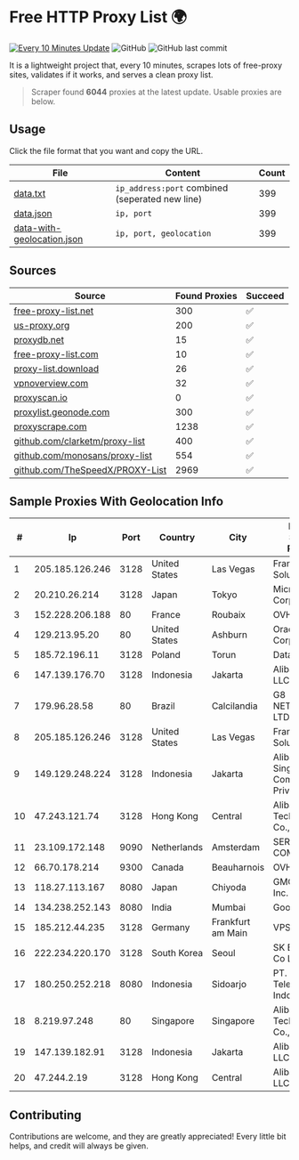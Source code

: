 
# Free HTTP Proxy List 🌍

[![Every 10 Minutes Update](https://github.com/mertguvencli/http-proxy-list/actions/workflows/main.yml/badge.svg?branch=main)](https://github.com/mertguvencli/http-proxy-list/actions/workflows/main.yml)
![GitHub](https://img.shields.io/github/license/mertguvencli/http-proxy-list)
![GitHub last commit](https://img.shields.io/github/last-commit/mertguvencli/http-proxy-list)

It is a lightweight project that, every 10 minutes, scrapes lots of free-proxy sites, validates if it works, and serves a clean proxy list.


> Scraper found **6044** proxies at the latest update. Usable proxies are below.

## Usage

Click the file format that you want and copy the URL.


|File|Content|Count|
|----|-------|-----|
|[data.txt](https://raw.githubusercontent.com/mertguvencli/http-proxy-list/main/proxy-list/data.txt)|`ip_address:port` combined (seperated new line)|399|
|[data.json](https://raw.githubusercontent.com/mertguvencli/http-proxy-list/main/proxy-list/data.json)|`ip, port`|399|
|[data-with-geolocation.json](https://raw.githubusercontent.com/mertguvencli/http-proxy-list/main/proxy-list/data-with-geolocation.json)|`ip, port, geolocation`|399|

## Sources

|Source|Found Proxies|Succeed|
|------|-------------|-------|
|[free-proxy-list.net](https://free-proxy-list.net)|300|✅|
|[us-proxy.org](https://www.us-proxy.org)|200|✅|
|[proxydb.net](http://proxydb.net)|15|✅|
|[free-proxy-list.com](https://free-proxy-list.com/?page=&port=&type%5B%5D=http&type%5B%5D=https&up_time=0&search=Search)|10|✅|
|[proxy-list.download](https://www.proxy-list.download/HTTP)|26|✅|
|[vpnoverview.com](https://vpnoverview.com/privacy/anonymous-browsing/free-proxy-servers)|32|✅|
|[proxyscan.io](https://www.proxyscan.io)|0|✅|
|[proxylist.geonode.com](https://proxylist.geonode.com/api/proxy-list?limit=300&page=1&sort_by=lastChecked&sort_type=desc&protocols=http,https)|300|✅|
|[proxyscrape.com](https://api.proxyscrape.com/v2/?request=displayproxies&protocol=http&timeout=10000&country=all&ssl=all&anonymity=all)|1238|✅|
|[github.com/clarketm/proxy-list](https://raw.githubusercontent.com/clarketm/proxy-list/master/proxy-list-raw.txt)|400|✅|
|[github.com/monosans/proxy-list](https://raw.githubusercontent.com/monosans/proxy-list/main/proxies/http.txt)|554|✅|
|[github.com/TheSpeedX/PROXY-List](https://raw.githubusercontent.com/TheSpeedX/PROXY-List/master/http.txt)|2969|✅|


## Sample Proxies With Geolocation Info

|#|Ip|Port|Country|City|Internet Service Provider|
|-|--|----|-------|----|-------------------------|
|1|205.185.126.246|3128|United States|Las Vegas|FranTech Solutions|
|2|20.210.26.214|3128|Japan|Tokyo|Microsoft Corporation|
|3|152.228.206.188|80|France|Roubaix|OVH SAS|
|4|129.213.95.20|80|United States|Ashburn|Oracle Corporation|
|5|185.72.196.11|3128|Poland|Torun|Data Space|
|6|147.139.176.70|3128|Indonesia|Jakarta|Alibaba.com LLC|
|7|179.96.28.58|80|Brazil|Calcilandia|G8 NETWORKS LTDA|
|8|205.185.126.246|3128|United States|Las Vegas|FranTech Solutions|
|9|149.129.248.224|3128|Indonesia|Jakarta|Alibaba.com Singapore E-Commerce Private Limited|
|10|47.243.121.74|3128|Hong Kong|Central|Alibaba (US) Technology Co., Ltd.|
|11|23.109.172.148|9090|Netherlands|Amsterdam|SERVERS-COM|
|12|66.70.178.214|9300|Canada|Beauharnois|OVH SAS|
|13|118.27.113.167|8080|Japan|Chiyoda|GMO Internet, Inc.|
|14|134.238.252.143|8080|India|Mumbai|Google LLC|
|15|185.212.44.235|3128|Germany|Frankfurt am Main|VPS2day.com|
|16|222.234.220.170|3128|South Korea|Seoul|SK Broadband Co Ltd|
|17|180.250.252.218|8080|Indonesia|Sidoarjo|PT. Telekomunikasi Indonesia|
|18|8.219.97.248|80|Singapore|Singapore|Alibaba (US) Technology Co., Ltd.|
|19|147.139.182.91|3128|Indonesia|Jakarta|Alibaba.com LLC|
|20|47.244.2.19|3128|Hong Kong|Central|Alibaba.com LLC|



## Contributing

Contributions are welcome, and they are greatly appreciated! Every
little bit helps, and credit will always be given.

